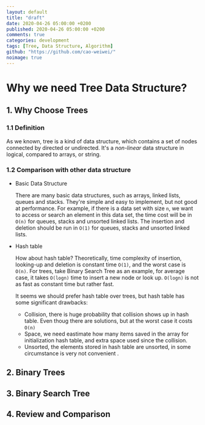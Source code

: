 ```yaml
---
layout: default
title: "draft"
date: 2020-04-26 05:00:00 +0200
published: 2020-04-26 05:00:00 +0200
comments: true
categories: development
tags: [Tree, Data Structure, Algorithm]
github: "https://github.com/cao-weiwei/"
noimage: true
---
```



# Why we need Tree Data Structure?

## 1. Why Choose Trees

### 1.1 Definition

As we known, tree is a kind of data structure, which contains a set of nodes connected by directed or undirected.  It's a *non-linear* data structure in logical, compared to arrays, or string.

### 1.2 Comparison with other data structure

- Basic Data Structure

  There are many basic data structures, such as arrays, linked lists, queues and stacks. They're simple and easy to implement, but not good at performance. For example, if there is a data set with size `n`, we want to access or search an element in this data set, the time cost will be in `O(n)` for queues, stacks and unsorted linked lists.   The insertion and deletion should be run in `O(1)` for queues, stacks and unsorted linked lists.

- Hash table

  How about hash table? Theoretically,  time complexity of insertion, looking-up and deletion is constant time `O(1)`, and the worst case is `O(n)`. For trees, take Binary Search Tree as an example, for average case, it takes `O(logn)` time to insert a new node or look up. `O(logn)` is not as fast as constant time but rather fast.  

  It seems we should prefer hash table over trees, but hash table has some significant drawbacks:

  - Collision, there is huge probability that collision shows up in hash table. Even thoug there are solutions, but at the worst case it costs `O(n)`
  - Space, we need eastimate how many items saved in the array for initialization hash table, and extra space used since the collision.  
  - Unsorted, the elements stored in hash table are unsorted, in some circumstance is very not convenient .

## 2. Binary Trees



## 3. Binary Search Tree





## 4. Review and Comparison

